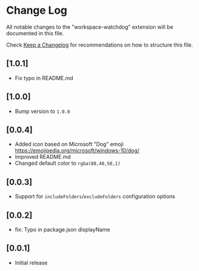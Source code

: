 # Change Log

All notable changes to the "workspace-watchdog" extension will be documented in this file.

Check [Keep a Changelog](http://keepachangelog.com/) for recommendations on how to structure this file.

## [1.0.1]

- Fix typo in README.md

## [1.0.0]

- Bump version to `1.0.0`

## [0.0.4]

- Added icon based on Microsoft "Dog" emoji
https://emojipedia.org/microsoft/windows-10/dog/
- Improved README.md
- Changed default color to `rgba(80,40,50,1)`

## [0.0.3]

- Support for `includeFolders`/`excludeFolders` configuration options

## [0.0.2]

- fix: Typo in package.json displayName

## [0.0.1]

- Initial release
